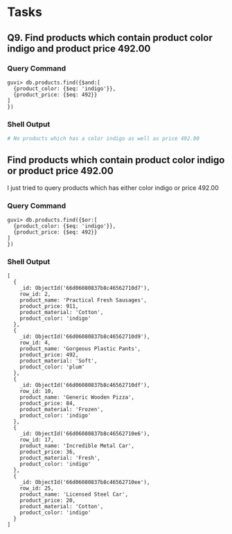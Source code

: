 # Tasks

## Q9. Find products which contain product color indigo and product price 492.00

### Query Command

```console
guvi> db.products.find({$and:[
  {product_color: {$eq: 'indigo'}},
  {product_price: {$eq: 492}}
]
})
```

### Shell Output

```sh
# No products which has a color indigo as well as price 492.00
```

## Find products which contain product color indigo or product price 492.00

I just tried to query products which has either color indigo or price 492.00

### Query Command

```console
guvi> db.products.find({$or:[
  {product_color: {$eq: 'indigo'}},
  {product_price: {$eq: 492}}
]
})
```

### Shell Output

```console
[
  {
    _id: ObjectId('66d06080837b8c46562710d7'),
    row_id: 2,
    product_name: 'Practical Fresh Sausages',
    product_price: 911,
    product_material: 'Cotton',
    product_color: 'indigo'
  },
  {
    _id: ObjectId('66d06080837b8c46562710d9'),
    row_id: 4,
    product_name: 'Gorgeous Plastic Pants',
    product_price: 492,
    product_material: 'Soft',
    product_color: 'plum'
  },
  {
    _id: ObjectId('66d06080837b8c46562710df'),
    row_id: 10,
    product_name: 'Generic Wooden Pizza',
    product_price: 84,
    product_material: 'Frozen',
    product_color: 'indigo'
  },
  {
    _id: ObjectId('66d06080837b8c46562710e6'),
    row_id: 17,
    product_name: 'Incredible Metal Car',
    product_price: 36,
    product_material: 'Fresh',
    product_color: 'indigo'
  },
  {
    _id: ObjectId('66d06080837b8c46562710ee'),
    row_id: 25,
    product_name: 'Licensed Steel Car',
    product_price: 20,
    product_material: 'Cotton',
    product_color: 'indigo'
  }
]
```
